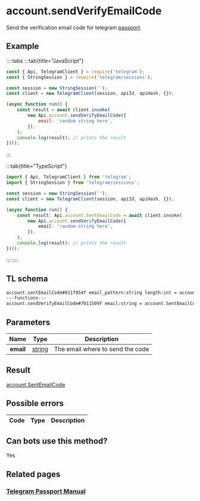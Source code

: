 # account.sendVerifyEmailCode

Send the verification email code for telegram [passport](https://core.telegram.org/passport).

## Example

::::tabs
:::tab{title="JavaScript"}

```js
const { Api, TelegramClient } = require('telegram');
const { StringSession } = require('telegram/sessions');

const session = new StringSession('');
const client = new TelegramClient(session, apiId, apiHash, {});

(async function run() {
    const result = await client.invoke(
        new Api.account.sendVerifyEmailCode({
            email: 'random string here',
        }),
    );
    console.log(result); // prints the result
})();
```

:::

:::tab{title="TypeScript"}

```ts
import { Api, TelegramClient } from 'telegram';
import { StringSession } from 'telegram/sessions';

const session = new StringSession('');
const client = new TelegramClient(session, apiId, apiHash, {});

(async function run() {
    const result: Api.account.SentEmailCode = await client.invoke(
        new Api.account.sendVerifyEmailCode({
            email: 'random string here',
        }),
    );
    console.log(result); // prints the result
})();
```

:::
::::

## TL schema

```txt
account.sentEmailCode#811f854f email_pattern:string length:int = account.SentEmailCode;
---functions---
account.sendVerifyEmailCode#7011509f email:string = account.SentEmailCode;
```

## Parameters

|   Name    | Type                                            | Description                      |
| :-------: | ----------------------------------------------- | -------------------------------- |
| **email** | [string](https://core.telegram.org/type/string) | The email where to send the code |

## Result

[account.SentEmailCode](https://core.telegram.org/type/account.SentEmailCode)

## Possible errors

| Code | Type | Description |
| :--: | ---- | ----------- |

## Can bots use this method?

Yes

## Related pages

### [Telegram Passport Manual](https://core.telegram.org/passport)
